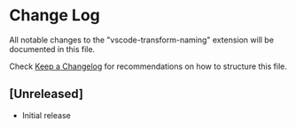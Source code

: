 # Change Log

All notable changes to the "vscode-transform-naming" extension will be documented in this file.

Check [Keep a Changelog](http://keepachangelog.com/) for recommendations on how to structure this file.

## [Unreleased]

- Initial release